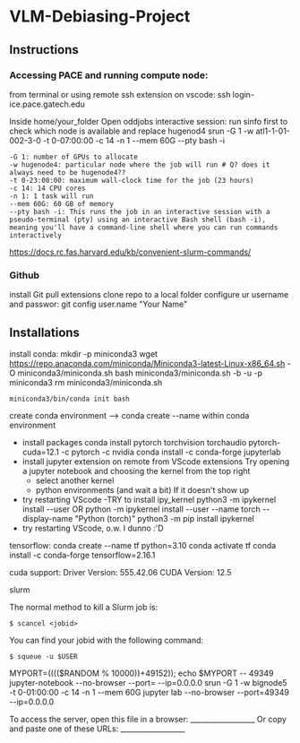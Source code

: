 # VLM-Debiasing-Project
## Instructions
### Accessing PACE and running compute node:
from terminal or using remote ssh extension on vscode:
    ssh login-ice.pace.gatech.edu

Inside home/your_folder
Open oddjobs interactive session: 
    run sinfo first to check which node is available and replace hugenod4
    srun -G 1 -w atl1-1-01-002-3-0 -t 0-07:00:00 -c 14 -n 1 --mem 60G --pty bash -i

    -G 1: number of GPUs to allocate
    -w hugenode4: particular node where the job will run # Q? does it always need to be hugenode4??
    -t 0-23:00:00: maximum wall-clock time for the job (23 hours)
    -c 14: 14 CPU cores
    -n 1: 1 task will run
    --mem 60G: 60 GB of memory
    --pty bash -i: This runs the job in an interactive session with a pseudo-terminal (pty) using an interactive Bash shell (bash -i), meaning you'll have a command-line shell where you can run commands interactively

https://docs.rc.fas.harvard.edu/kb/convenient-slurm-commands/

### Github
 install Git pull extensions
 clone repo to a local folder
 configure ur username and passwor:
    git config user.name "Your Name"

## Installations
install conda:
    mkdir -p miniconda3
    wget https://repo.anaconda.com/miniconda/Miniconda3-latest-Linux-x86_64.sh -O miniconda3/miniconda.sh
    bash miniconda3/miniconda.sh -b -u -p miniconda3
    rm miniconda3/miniconda.sh

    miniconda3/bin/conda init bash


create conda environment --> conda create --name 
within conda environment
- install packages
    conda install pytorch torchvision torchaudio pytorch-cuda=12.1 -c pytorch -c nvidia
    conda install -c conda-forge jupyterlab
- install jupyter extension on remote from VScode extensions
Try opening a jupyter notebook and choosing the kernel from the top right
    - select another kernel
    - python environments (and wait a bit)
If it doesn't show up
- try restarting VScode
-TRY to install ipy_kernel
    python3 -m ipykernel install --user OR python -m ipykernel install --user --name torch --display-name "Python (torch)"
    python3 -m pip install ipykernel
- try restarting VScode, o.w. I dunno :'D


tensorflow:
conda create --name tf python=3.10
conda activate tf
conda install -c conda-forge tensorflow=2.16.1

cuda support:
Driver Version: 555.42.06      CUDA Version: 12.5

slurm

The normal method to kill a Slurm job is:

    $ scancel <jobid>

You can find your jobid with the following command:

    $ squeue -u $USER


MYPORT=$(($(($RANDOM % 10000))+49152)); echo $MYPORT
-- 49349
 jupyter-notebook --no-browser --port=<MYPORT> --ip=0.0.0.0
srun -G 1 -w bignode5 -t 0-01:00:00 -c 14 -n 1 --mem 60G jupyter lab --no-browser --port=49349 --ip=0.0.0.0

To access the server, open this file in a browser:
        __________________
    Or copy and paste one of these URLs:
        __________________